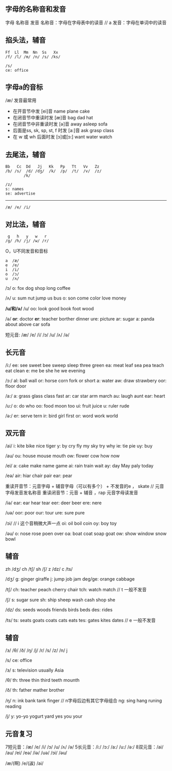 
## 字母的名称音和发音

字母
名称音 发音
名称音：字母在字母表中的读音 // a
发音：字母在单词中的读音


## 掐头法，辅音

```
Ff  Ll  Mm  Nn  Ss   Xx
/f/ /l/ /m/ /n/ /s/ /ks/

/s/
ce: office
```

## 字母a的音标

/æ/ 发音最常用

- 在开音节中发 
	[ei]音 name plane cake 
- 在闭音节中重读时发 
	[æ]音 bag dad hat 
- 在闭音节中非重读时发 
	[ə]音 away asleep sofa 
- 后面是ss, sk, sp, st, f 时发
	[a:]音 ask grasp class
- 在 w 或 wh 后面时发
	[ɔ]或[ɔ:] want water watch 

## 去尾法，辅音

```
Bb   Cc  Dd   Jj   Kk   Pp   Tt   Vv   Zz
/b/ /s/  /d/ /dʒ/  /k/  /p/  /t/  /v/  /z/
		/k/

/z/	
s: names
se: advertise
```
----
```
/æ/ /e/ /i/
```

## 对比法，辅音

```
 g   h   y   w   r 
/g/ /h/ /j/ /w/ /r/
```

O，U不同发音和音标

```
a  /æ/
e  /e/
i  /i/
o  /ɔ/
u  /ʌ/
```
/ɔ/
o: fox dog shop long coffee

/ʌ/
u: sum nut jump us bus
o: son come color love money

**/u/和/ə/**
/u/
oo: look good book foot wood

/ə/
**or**: doctor
**er**: teacher borther dinner
ure: picture
ar: sugar
a: panda about above car sofa

短元音: /æ/ /e/ /i/ /ɔ/ /u/ /ʌ/ /ə/


## 长元音

/i:/
ee: see sweet bee sweep sleep three green
ea: meat leaf sea pea teach eat clean
e: me be she he we evening

/ɔ:/
al: ball wall
or: horse corn fork or short 
a: water
aw: draw strawbery
oor: floor door

/a:/
a: grass glass class fast
ar: car star arm march
au: laugh aunt
ear: heart

/u:/ 
o: do who
oo: food moon too
ui: fruit juice
u: ruler rude

/ə:/
er: serve tern
ir: bird girl first
or: word work world

## 双元音

/ai/
i: kite bike nice tiger
y: by cry fly my sky try why
ie: tie pie
uy: buy

/au/
ou: house mouse mouth
ow: flower cow how now

/ei/
a: cake make name game
ai: rain train wait
ay: day May paly today

/eə/
air: hiar chair pair
ear: pear


重读开音节：元音字母 + 辅音字母（可以有多个） + 不发音的e ， skate // 元音字母发音发名称音
重读闭音节：元音 + 辅音 ，rap  元音字母读发音


/iə/
ear: ear hear tear
eer: deer beer
ere: nere

/uə/
oor: poor
our: tour
ure: sure pure

/ɔi/ // i 这个音稍微大声一点
oi: oil boil coin
oy: boy toy

/əu/
o: nose rose poen over
oa: boat coat soap goat
ow: show window snow bowl


## 辅音

zh  /dʒ/
ch  /tʃ/
sh  /ʃ/
z   /dz/
c   /ts/


/dʒ/
g: ginger giraffe
j: jump job jam
deg/ge: orange cabbage

/tʃ/
ch: teacher peach cherry  chair
tch: watch match // t 一般不发音

/ʃ/
s: sugar sure
sh: ship sheep wash cash shop she

/dz/
ds: seeds woods friends birds beds
des: rides

/ts/
ts:  seats goats coats cats eats
tes: gates kites dates // e 一般不发音

## 辅音

/ɜ/ /θ/ /ð/ /ŋ/ /j/
/r/ /s/ /z/ /n/ j

/s/
ce: office

/ɜ/
s: television usually Asia

/θ/
th: three thin third teeth mounth

/ð/
th: father mather brother

/ŋ/
n: ink bank tank finger // n字母后边有其它字母组合
ng: sing hang runing reading

/j/
y: yo-yo yogurt yard yes you your

## 元音复习

7短元音：/æ/ /e/ /i/ /ɔ/ /u/ /ʌ/ /ə/
5长元音：/i:/ /ɔ:/ /a:/ /u:/ /ə:/
8双元音：/ai/ /au/ /ei/ /eə/ /iə/ /uə/ /ɔi/ /əu/

/æ/(啊) /e/(誒) /ai/
